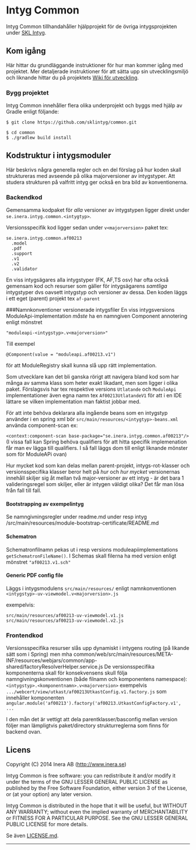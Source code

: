 # Intyg Common
Intyg Common tillhandahåller hjälpprojekt för de övriga intygsprojekten under [SKL Intyg](http://github.com/sklintyg).

## Kom igång
Här hittar du grundläggande instruktioner för hur man kommer igång med projektet. Mer detaljerade instruktioner för att sätta upp sin utvecklingsmiljö och liknande hittar du på projektets [Wiki för utveckling](https://github.com/sklintyg/common/wiki).

### Bygg projektet
Intyg Common innehåller flera olika underprojekt och byggs med hjälp av Gradle enligt följande:
```
$ git clone https://github.com/sklintyg/common.git

$ cd common
$ ./gradlew build install
```

## Kodstruktur i intygsmoduler
Här beskrivs några generella regler och en del förslag på hur koden skall struktureras med avseende på olika majorversioner av intygstyper.
Att studera strukturen på valfritt intyg ger också en bra bild av konventionerna.
### Backendkod
Gemensamma kodpaket för _alla_ versioner av intygstypen ligger direkt under ```se.inera.intyg.common.<intygtyp>```.

Versionsspecifik kod ligger sedan under ```v<majorversion>``` paket tex: 
```
se.inera.intyg.common.af00213
  .model
  .pdf
  .support
  .v1
  .v2
  .validator
```
 
En viss intygsägares alla intygstyper (FK, AF,TS osv) har ofta också gemensam kod och resurser som gäller för intygsägarens _samtliga_ intygstyper dvs oavsett intygstyp och versioner av dessa. 
Den koden läggs i ett eget (parent) projekt
tex ```af-parent```

###Namnkonventioner versionerade intygsfiler
En viss intygsversions ModuleApi-implementation _måste_ ha en namngiven Component annotering enligt mönstret 
  
`"moduleapi-<intygstyp>.v<majorversion>"`

Till exempel

```@Component(value = "moduleapi.af00213.v1")``` 

för att ModuleRegistry skall kunna slå upp rätt implementation.

Som utvecklare kan det bli ganska rörigt att navigera bland kod som har många av samma klass som heter exakt likadant, men som ligger i olika paket. Förslagsvis har tex respektive versions 
```Utlatande``` och ```ModuleApi``` implementationer även egna namn tex ```Af00213UtlatandeV1``` för att i en IDE lättare se vilken implementation man faktist jobbar med.

För att inte behöva deklarara alla ingående beans som en intygstyp använder i en spring xml bör ```src/main/resources/<intygtyp>-beans.xml``` använda component-scan ex:

```<context:component-scan base-package="se.inera.intyg.common.af00213"/>```
(I vissa fall kan Spring behöva qualifiers för att hitta specifik implemenation får man ev lägga till qualifiers. I så fall läggs dom till enligt liknande mönster som för ModuleAPi ovan)

Hur mycket kod som kan delas mellan parent-projekt, intygs-rot-klasser och versionsspecifika klasser beror helt på *hur* och *hur mycket* versionernas
 innehåll skiljer sig åt mellan två major-versioner av ett intyg - är det bara 1 valideringsregel som skiljer, eller är intygen väldigt olika? Det får man 
 lösa från fall till fall.

#### Bootstrapping av exempelintyg
Se namngivningsregler under readme.md under resp intyg /src/main/resources/module-bootstrap-certificate/README.md
 
#### Schematron
Schematronfilnamn pekas ut i resp versions moduleapiimplementations ```getSchematronFileName()```. I Schemas skall filerna ha med version enligt mönstret  ```"af00213.v1.sch"```

#### Generic PDF config file
Läggs i intygsmodulens ```src/main/resources/```  enligt namnkonventionen ```<intygstyp>-uv-viewmodel.v<majorversion>.js``` 

exempelvis: 
```
src/main/resources/af00213-uv-viewmodel.v1.js
src/main/resources/af00213-uv-viewmodel.v2.js
```
### Frontendkod
Versionsspecifika resurser slås upp dynamiskt i intygens routing (på likande sätt som i Spring) men mha 
common/web/src/main/resources/META-INF/resources/webjars/common/app-shared/factoryResolverHelper.service.js
De versionsspecifika komponenterna skall för konsekvensens skull följa namngivningskonventionen (både filnamn och komponentens namespace):
```<intygstyp>.<komponentnamn>.v<majorversion>```
exempelvis 
```.../webcert/view/utkast/af00213UtkastConfig.v1.factory.js``` som innehåller komponenten ```angular.module('af00213').factory('af00213.UtkastConfigFactory.v1', ...```

I  den mån det är vettigt att dela parentklasser/basconfig mellan version följer man lämpligtvis paket/directory strukturreglerna som finns för backend ovan.

## Licens
Copyright (C) 2014 Inera AB (http://www.inera.se)

Intyg Common is free software: you can redistribute it and/or modify it under the terms of the GNU LESSER GENERAL PUBLIC LICENSE as published by the Free Software Foundation, either version 3 of the License, or (at your option) any later version.

Intyg Common is distributed in the hope that it will be useful, but WITHOUT ANY WARRANTY; without even the implied warranty of MERCHANTABILITY or FITNESS FOR A PARTICULAR PURPOSE.  See the GNU LESSER GENERAL PUBLIC LICENSE for more details.

Se även [LICENSE.md](https://github.com/sklintyg/common/blob/master/LICENSE.md). 

-----
